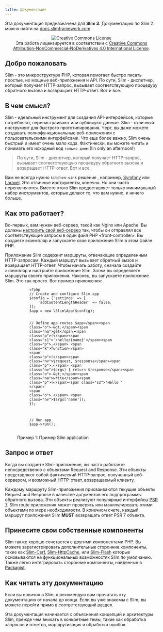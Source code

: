 ```yaml
---
title: Документация
---
```


<div class="alert alert-info">
    <p>
        Эта документация предназначена для <strong>Slim 3</strong>. Документацию по Slim 2 можно найти на <a href="http://docs.slimframework.com/">docs.slimframework.com</a>.
    </p>
</div>

<p style="text-align: center;">
    <a rel="license" href="http://creativecommons.org/licenses/by-nc-nd/4.0/">
        <img alt="Creative Commons License" style="border-width:0" src="https://i.creativecommons.org/l/by-nc-nd/4.0/88x31.png" />
    </a>
    <br />
    Эта работа лицензируется в соответствии с  <a rel="license" href="http://creativecommons.org/licenses/by-nc-nd/4.0/">Creative Commons Attribution-NonCommercial-NoDerivatives 4.0 International License</a>.
</p>

## Добро пожаловать

Slim - это микроструктура PHP, которая помогает быстро писать простые, но мощные веб-приложения и API. 
По сути, Slim - диспетчер, который получает HTTP-запрос, вызывает соответствующую процедуру обратного вызова и
 возвращает HTTP-ответ. Вот и все.

## В чем смысл?

Slim - идеальный инструмент для создания API-интерфейсов, которые потребляют, перенастраивают или публикуют данные. 
Slim - отличный инструмент для быстрого прототипирования. Черт, вы даже можете создавать полнофункциональные 
веб-приложения с пользовательскими интерфейсами. Что еще более важно, Slim очень быстрый и имеет очень мало кода. 
Фактически, вы можете читать и понимать его исходный код `только днем` (!in only an afternoon!)

> По сути, Slim - диспетчер, который получает HTTP-запрос, вызывает 
соответствующую процедуру обратного вызова и 
возвращает HTTP-ответ. Вот и все.

Вам не всегда нужно `kitchen-sink` решение , например, [Symfony][symfony] или [Laravel][laravel].
Это отличные инструменты, конечно. Но они часто переполняются. Вместо этого Slim предоставляет только 
минимальный набор инструментов, которые делают то, что вам нужно, и ничего больше.

## Как это работает?

Во-первых, вам нужен веб-сервер, такой как Nginx или Apache. Вы должны [настроить свой веб-сервер](/docs/start/web-servers.html)
 так, чтобы он отправлял все соответствующие запросы в один файл PHP «front-controller». Вы создаете экземпляр и 
 запускаете свое приложение Slim в этом файле PHP.

Приложение Slim содержит маршруты, отвечающие определенным HTTP-запросам. Каждый маршрут вызывает обратный 
вызов и возвращает HTTP-ответ. Чтобы начать работу, сначала создайте экземпляр и настройте приложение Slim. 
Затем вы определяете маршруты своего приложения. Наконец, вы запускаете приложение Slim. Это так просто. 
Вот пример приложения:

<figure>

  <figure class="highlight"><pre><code class="language-php" data-lang="php"><span class="cp">&lt;?php</span>
<span class="c1">// Create and configure Slim app
</span><span class="nv">$config</span> <span class="o">=</span> <span class="p">[</span><span
                class="s1">'settings'</span> <span class="o">=&gt;</span> <span class="p">[</span>
    <span class="s1">'addContentLengthHeader'</span> <span class="o">=&gt;</span> <span class="kc">false</span><span
                class="p">,</span>
<span class="p">]];</span>
<span class="nv">$app</span> <span class="o">=</span> <span class="k">new</span> <span class="nx">\Slim\App</span><span
                class="p">(</span><span class="nv">$config</span><span class="p">);</span>

<span class="c1">// Define app routes
</span><span class="nv">$app</span><span class="o">-&gt;</span><span class="na">get</span><span class="p">(</span><span
                class="s1">'/hello/{name}'</span><span class="p">,</span> <span class="k">function</span> <span
                class="p">(</span><span class="nv">$request</span><span class="p">,</span> <span
                class="nv">$response</span><span
                class="p">,</span> <span class="nv">$args</span><span class="p">)</span> <span
                class="p">{</span>
    <span class="k">return</span> <span class="nv">$response</span><span class="o">-&gt;</span><span
                class="na">write</span><span class="p">(</span><span class="s2">"Hello "</span> <span
                class="o">.</span> <span class="nv">$args</span><span class="p">[</span><span
                class="s1">'name'</span><span class="p">]);</span>
<span class="p">});</span>

<span class="c1">// Run app
</span><span class="nv">$app</span><span class="o">-&gt;</span><span class="na">run</span><span
                class="p">();</span></code></pre>
  </figure>

  <figcaption>Пример 1: Пример Slim application</figcaption>
</figure>

## Запрос и ответ

Когда вы создаете Slim-приложение, вы часто работаете непосредственно с объектами Request and Response. 
Эти объекты представляют собой фактический HTTP-запрос, полученный веб-сервером, и возможный HTTP-ответ, 
возвращаемый клиенту.

Каждому маршруту Slim-приложения присваиваются текущие объекты Request and Response в качестве аргументов 
его подпрограммы обратного вызова. Эти объекты реализуют популярные интерфейсы [PSR 7](/docs/concepts/value-objects.html). 
Slim route приложения может проверять или манипулировать этими объектами по мере необходимости. 
 В конечном счете, каждый маршрут приложения Slim **MUST** возвращать ответ PSR 7  объекта.

## Принесите свои собственные компоненты

Slim также хорошо сочетается с другими компонентами PHP. Вы можете зарегистрировать дополнительные сторонние 
компоненты, такие как [Slim-Csrf][csrf], [Slim-HttpCache][httpcache],
или [Slim-Flash][flash] которые основываются на функциональных возможностях Slim по умолчанию. 
Также легко интегрировать сторонние компоненты, найденные в [Packagist](https://packagist.org/).

## Как читать эту документацию

Если вы новичок в Slim, я рекомендую вам прочитать эту документацию от начала до конца. 
Если вы уже знакомы с Slim, вы можете перейти прямо в соответствующий раздел.

Эта документация начинается с объяснения концепций и архитектуры Slim, прежде чем вникать в конкретные темы, 
такие как обработка запросов и ответов, маршрутизация и обработка ошибок.

[symfony]: http://symfony.com/
[laravel]: http://laravel.com/
[csrf]: https://github.com/slimphp/Slim-Csrf/
[httpcache]: https://github.com/slimphp/Slim-HttpCache
[flash]: https://github.com/slimphp/Slim-Flash
[eloquent]: http://laravel.com/docs/5.1/eloquent
[doctrine]: http://www.doctrine-project.org/projects/orm.html